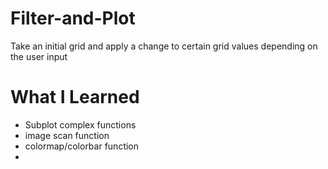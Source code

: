 # Filter-and-Plot
Take an initial grid and apply a change to certain grid values depending on the user input

# What I Learned
- Subplot complex functions
- image scan function
- colormap/colorbar function
- 
